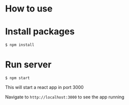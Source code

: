 # How to use


# Install packages

``` $ npm install ```

# Run server

``` $ npm start ```

This will start a react app in port 3000

Navigate to `http://localhost:3000` to see the app running